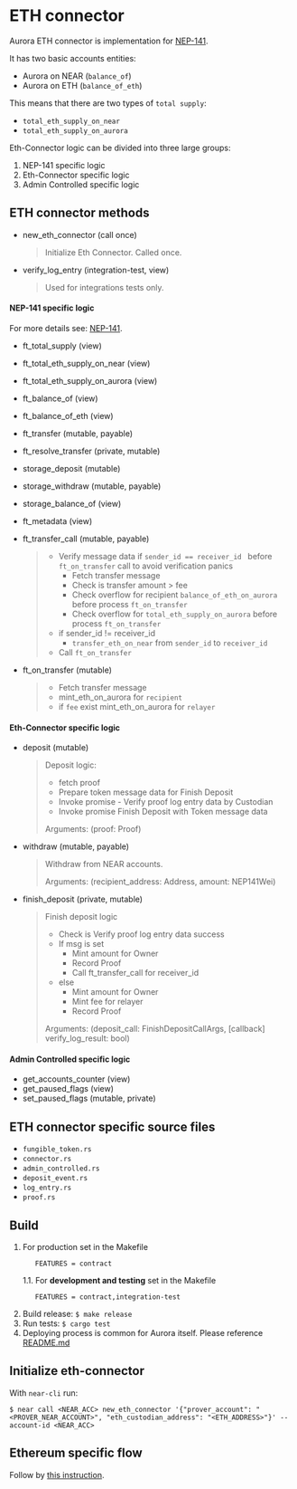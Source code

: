 # ETH connector

Aurora ETH connector is implementation for [NEP-141](https://nomicon.io/Standards/Tokens/FungibleToken/Core).

It has two basic accounts entities:
* Aurora on NEAR (`balance_of`)
* Aurora on ETH (`balance_of_eth`)

This means that there are two types of `total supply`:
* `total_eth_supply_on_near`
* `total_eth_supply_on_aurora`

Eth-Connector logic can be divided into three large groups:
1. NEP-141 specific logic
2. Eth-Connector specific logic
3. Admin Controlled specific logic

## ETH connector methods

* new_eth_connector (call once)
    > Initialize Eth Connector. Called once.

* verify_log_entry (integration-test, view)
   > Used for integrations tests only.

#### NEP-141 specific logic

For more details see: [NEP-141](https://nomicon.io/Standards/Tokens/FungibleToken/Core).

* ft_total_supply (view)
* ft_total_eth_supply_on_near (view)
* ft_total_eth_supply_on_aurora (view)
* ft_balance_of (view)
* ft_balance_of_eth (view)
* ft_transfer (mutable, payable)
* ft_resolve_transfer (private, mutable)
* storage_deposit (mutable)
* storage_withdraw (mutable, payable)
* storage_balance_of (view)
* ft_metadata (view)

* ft_transfer_call (mutable, payable)
   > - Verify message data if `sender_id == receiver_id ` before `ft_on_transfer` call to avoid verification panics
   >   - Fetch transfer message
   >   - Check is transfer amount > fee
   >   - Check overflow for recipient  `balance_of_eth_on_aurora` before process `ft_on_transfer`
   >   - Check overflow for `total_eth_supply_on_aurora` before process `ft_on_transfer`
   > - if sender_id != receiver_id
   >   - `transfer_eth_on_near` from `sender_id` to `receiver_id`
   > - Call `ft_on_transfer`
* ft_on_transfer (mutable)
   > - Fetch transfer message
   > - mint_eth_on_aurora for `recipient`
   > - if `fee` exist mint_eth_on_aurora for `relayer`

#### Eth-Connector specific logic

* deposit (mutable)
   > Deposit logic:
   > - fetch proof
   > - Prepare token message data for Finish Deposit
   > - Invoke promise - Verify proof log entry data by Custodian
   > - Invoke promise Finish Deposit with Token message data
   > 
   > Arguments: (proof: Proof)

* withdraw (mutable, payable)
   > Withdraw from NEAR accounts.
   > 
   > Arguments: (recipient_address: Address, amount: NEP141Wei) 

* finish_deposit (private, mutable)
   > Finish deposit logic 
   > - Check is Verify proof log entry data success
   > - If msg is set
   >   - Mint amount for Owner
   >   - Record Proof
   >   - Call ft_transfer_call for receiver_id
   > - else
   >   - Mint amount for Owner
   >   - Mint fee for relayer
   >   - Record Proof
   > 
   > Arguments: (deposit_call: FinishDepositCallArgs, [callback] verify_log_result: bool)

#### Admin Controlled specific logic

* get_accounts_counter (view)
* get_paused_flags (view)
* set_paused_flags (mutable, private)

## ETH connector specific source files

* `fungible_token.rs`
* `connector.rs`
* `admin_controlled.rs`
* `deposit_event.rs`
* `log_entry.rs`
* `proof.rs`

## Build
1. For production set in the Makefile
    ```   
       FEATURES = contract
    ```
   1.1. For **development and testing** set in the Makefile
    ```
       FEATURES = contract,integration-test
    ```
2. Build release: `$ make release`
3. Run tests: `$ cargo test`
4. Deploying process is common for Aurora itself. Please reference [README.md](../README.md)

## Initialize eth-connector
With `near-cli` run:
```
$ near call <NEAR_ACC> new_eth_connector '{"prover_account": "<PROVER_NEAR_ACCOUNT>", "eth_custodian_address": "<ETH_ADDRESS>"}' --account-id <NEAR_ACC>

```

## Ethereum specific flow
Follow by [this instruction](https://github.com/aurora-is-near/eth-connector/blob/master/README.md).
